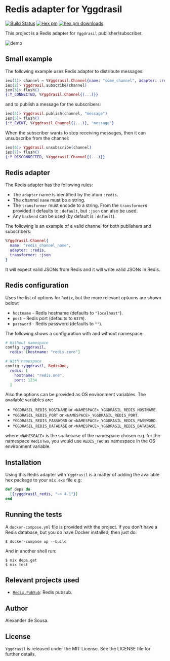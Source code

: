 # Redis adapter for Yggdrasil

[![Build Status](https://travis-ci.org/gmtprime/yggdrasil_redis.svg?branch=master)](https://travis-ci.org/gmtprime/yggdrasil_redis) [![Hex pm](http://img.shields.io/hexpm/v/yggdrasil_redis.svg?style=flat)](https://hex.pm/packages/yggdrasil_redis) [![hex.pm downloads](https://img.shields.io/hexpm/dt/yggdrasil_redis.svg?style=flat)](https://hex.pm/packages/yggdrasil_redis)

This project is a Redis adapter for `Yggdrasil` publisher/subscriber.

![demo](https://raw.githubusercontent.com/gmtprime/yggdrasil_redis/master/images/demo.gif)

## Small example

The following example uses Redis adapter to distribute messages:

```elixir
iex(1)> channel = %Yggdrasil.Channel{name: "some_channel", adapter: :redis}
iex(2)> Yggdrasil.subscribe(channel)
iex(3)> flush()
{:Y_CONNECTED, %Yggdrasil.Channel{(...)}}
```

and to publish a message for the subscribers:

```elixir
iex(4)> Yggdrasil.publish(channel, "message")
iex(5)> flush()
{:Y_EVENT, %Yggdrasil.Channel{(...)}, "message"}
```

When the subscriber wants to stop receiving messages, then it can unsubscribe
from the channel:

```elixir
iex(6)> Yggdrasil.unsubscribe(channel)
iex(7)> flush()
{:Y_DISCONNECTED, %Yggdrasil.Channel{(...)}}
```

## Redis adapter

The Redis adapter has the following rules:
  * The `adapter` name is identified by the atom `:redis`.
  * The channel `name` must be a string.
  * The `transformer` must encode to a string. From the `transformer`s provided
  it defaults to `:default`, but `:json` can also be used.
  * Any `backend` can be used (by default is `:default`).

The following is an example of a valid channel for both publishers and
subscribers:

```elixir
%Yggdrasil.Channel{
  name: "redis_channel_name",
  adapter: :redis,
  transformer: :json
}
```

It will expect valid JSONs from Redis and it will write valid JSONs in Redis.

## Redis configuration

Uses the list of options for `Redix`, but the more relevant optuons are shown
below:
  * `hostname` - Redis hostname (defaults to `"localhost"`).
  * `port` - Redis port (defaults to `6379`).
  * `password` - Redis password (defaults to `""`).

The following shows a configuration with and without namespace:

```elixir
# Without namespace
config :yggdrasil,
  redis: [hostname: "redis.zero"]

# With namespace
config :yggdrasil, RedisOne,
  redis: [
    hostname: "redis.one",
    port: 1234
  ]
```

Also the options can be provided as OS environment variables. The available
variables are:

  * `YGGDRASIL_REDIS_HOSTNAME` or `<NAMESPACE>_YGGDRASIL_REDIS_HOSTNAME`.
  * `YGGDRASIL_REDIS_PORT` or `<NAMESPACE>_YGGDRASIL_REDIS_PORT`.
  * `YGGDRASIL_REDIS_PASSWORD` or `<NAMESPACE>_YGGDRASIL_REDIS_PASSWORD`.
  * `YGGDRASIL_REDIS_DATABASE` or `<NAMESPACE>_YGGDRASIL_REDIS_DATABASE`.

where `<NAMESPACE>` is the snakecase of the namespace chosen e.g. for the
namespace `RedisTwo`, you would use `REDIS_TWO` as namespace in the OS
environment variable.

## Installation

Using this Redis adapter with `Yggdrasil` is a matter of adding the available
hex package to your `mix.exs` file e.g:

```elixir
def deps do
  [{:yggdrasil_redis, "~> 4.1"}]
end
```

## Running the tests

A `docker-compose.yml` file is provided with the project. If  you don't have a
Redis database, but you do have Docker installed, then just do:

```
$ docker-compose up --build
```

And in another shell run:

```
$ mix deps.get
$ mix test
```

## Relevant projects used

  * [`Redix.PubSub`](https://github.com/whatyouhide/redix_pubsub): Redis pubsub.

## Author

Alexander de Sousa.

## License

`Yggdrasil` is released under the MIT License. See the LICENSE file for further
details.
